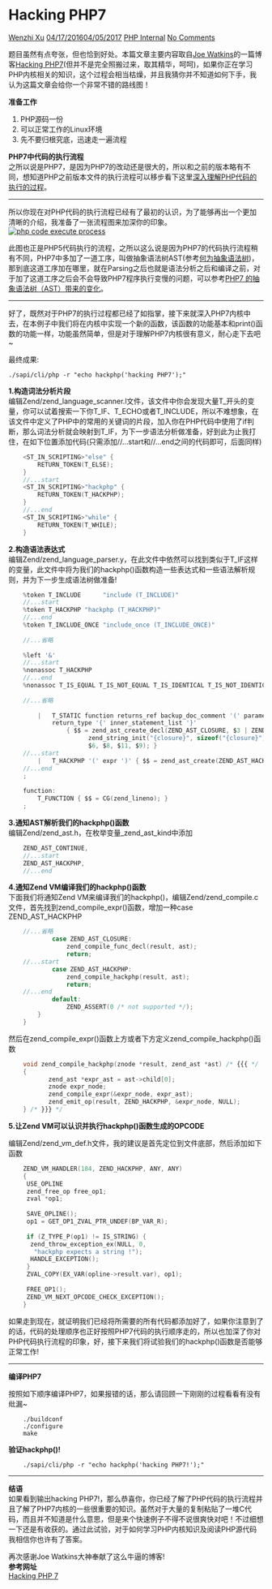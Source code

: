 # Hacking PHP7

  [Wenzhi Xu][0]   [04/17/201604/05/2017][1]  [PHP Internal][2]  [No Comments][3]

题目虽然有点夸张，但也恰到好处。本篇文章主要内容取自[Joe Watkins][4]的一篇博客[Hacking PHP7][5](但并不是完全照搬过来，取其精华，呵呵)，如果你正在学习PHP内核相关的知识，这个过程会相当枯燥，并且我猜你并不知道如何下手，我认为这篇文章会给你一个非常不错的路线图！

  
**准备工作**

1. PHP源码一份
1. 可以正常工作的Linux环境
1. 先不要归根究底，迅速走一遍流程

**PHP7中代码的执行流程**  
之所以说是PHP7，是因为PHP7的改动还是很大的，所以和之前的版本略有不同，想知道PHP之前版本文件的执行流程可以移步看下这里[深入理解PHP代码的执行的过程][6]。

- - -

所以你现在对PHP代码的执行流程已经有了最初的认识，为了能够再出一个更加清晰的介绍，我准备了一张流程图来加深你的印象。  
[![php code execute process](https://i2.wp.com/xuwenzhi.com/wp-content/uploads/2016/04/php-code-execute-process.png?resize=710%2C394)](https://i2.wp.com/xuwenzhi.com/wp-content/uploads/2016/04/php-code-execute-process.png)

此图也正是PHP5代码执行的流程，之所以这么说是因为PHP7的代码执行流程稍有不同，PHP7中多加了一道工序，叫做抽象语法树AST(参考[何为抽象语法树][7])，那到底这道工序加在哪里，就在Parsing之后也就是语法分析之后和编译之前，对于加了这道工序之后会不会导致PHP7程序执行变慢的问题，可以参考[PHP7 的抽象语法树（AST）带来的变化][8]。

- - -

好了，既然对于PHP7的执行过程都已经了如指掌，接下来就深入PHP7内核中去，在本例子中我们将在内核中实现一个新的函数，该函数的功能基本和print()函数的功能一样，功能虽然简单，但是对于理解PHP7内核很有意义，耐心走下去吧~

最终成果:

    ./sapi/cli/php -r "echo hackphp('hacking PHP7');"
    

**1.构造词法分析片段**  
编辑Zend/zend_language_scanner.l文件，该文件中你会发现大量T_开头的变量，你可以试着搜索一下你T_IF、T_ECHO或者T_INCLUDE，所以不难想象，在该文件中定义了PHP中的常用的关键词的片段，加入你在PHP代码中使用了if判断，那么词法分析就会映射到T_IF，为下一步语法分析做准备，好到此为止我打住，在如下位置添加代码(只需添加//…start和//…end之间的代码即可，后面同样)

```c
    <ST_IN_SCRIPTING>"else" {
        RETURN_TOKEN(T_ELSE);
    }
    //...start
    <ST_IN_SCRIPTING>"hackphp" {
        RETURN_TOKEN(T_HACKPHP);
    }
    //...end
    <ST_IN_SCRIPTING>"while" {
        RETURN_TOKEN(T_WHILE);
    }
```

**2.构造语法表达式**  
编辑Zend/zend_language_parser.y，在此文件中依然可以找到类似于T_IF这样的变量，此文件中将为我们的hackphp()函数构造一些表达式和一些语法解析规则，并为下一步生成语法树做准备!

```c
    %token T_INCLUDE      "include (T_INCLUDE)"
    //...start
    %token T_HACKPHP "hackphp (T_HACKPHP)" 
    //...end
    %token T_INCLUDE_ONCE "include_once (T_INCLUDE_ONCE)"
    
    //...省略
    
    %left '&'
    //...start
    %nonassoc T_HACKPHP
    //...end
    %nonassoc T_IS_EQUAL T_IS_NOT_EQUAL T_IS_IDENTICAL T_IS_NOT_IDENTICAL T_SPACESHIP
    
    //...省略
    
        |   T_STATIC function returns_ref backup_doc_comment '(' parameter_list ')' lexical_vars
            return_type '{' inner_statement_list '}'
                { $$ = zend_ast_create_decl(ZEND_AST_CLOSURE, $3 | ZEND_ACC_STATIC, $2, $4,
                      zend_string_init("{closure}", sizeof("{closure}") - 1, 0),
                      $6, $8, $11, $9); }
    //...start
        |   T_HACKPHP '(' expr ')' { $$ = zend_ast_create(ZEND_AST_HACKPHP, $3); }
    //...end
    ;
    
    function:
        T_FUNCTION { $$ = CG(zend_lineno); }
    ;
```

**3.通知AST解析我们的hackphp()函数**  
编辑Zend/zend_ast.h，在枚举变量_zend_ast_kind中添加

```c
    ZEND_AST_CONTINUE,
    //...start
    ZEND_AST_HACKPHP,
    //...end
```

**4.通知Zend VM编译我们的hackphp()函数**  
下面我们将通知Zend VM来编译我们的hackphp()，编辑Zend/zend_compile.c文件，首先找到zend_compile_expr()函数，增加一种case ZEND_AST_HACKPHP

```c
    //...省略
            case ZEND_AST_CLOSURE:
                zend_compile_func_decl(result, ast);
                return;
    //...start
            case ZEND_AST_HACKPHP:  
                zend_compile_hackphp(result, ast);  
                return;  
    //...end
            default:
                ZEND_ASSERT(0 /* not supported */);
        }    
    }
```

然后在zend_compile_expr()函数上方或者下方定义zend_compile_hackphp()函数

```c
    void zend_compile_hackphp(znode *result, zend_ast *ast) /* {{{ */
    {
           zend_ast *expr_ast = ast->child[0];
           znode expr_node;
           zend_compile_expr(&expr_node, expr_ast);
           zend_emit_op(result, ZEND_HACKPHP, &expr_node, NULL);
    } /* }}} */
```

**5.让Zend VM可以认识并执行hackphp()函数生成的OPCODE**

编辑Zend/zend_vm_def.h文件，我的建议是首先定位到文件底部，然后添加如下函数

```c
    ZEND_VM_HANDLER(184, ZEND_HACKPHP, ANY, ANY)   
    {  
     USE_OPLINE  
     zend_free_op free_op1;  
     zval *op1;  
    
     SAVE_OPLINE();  
     op1 = GET_OP1_ZVAL_PTR_UNDEF(BP_VAR_R);  
    
     if (Z_TYPE_P(op1) != IS_STRING) {  
      zend_throw_exception_ex(NULL, 0,  
       "hackphp expects a string !");  
      HANDLE_EXCEPTION();  
     }  
     ZVAL_COPY(EX_VAR(opline->result.var), op1);  
    
     FREE_OP1();  
     ZEND_VM_NEXT_OPCODE_CHECK_EXCEPTION();  
    }  
```

如果走到现在，就证明我们已经将所需要的所有代码都添加好了，如果你注意到了的话，代码的处理顺序也正好按照PHP7代码的执行顺序走的，所以也加深了你对PHP代码执行流程的印象，好，接下来我们将试验我们的hackphp()函数是否能够正常工作!

- - -

**编译PHP7**

按照如下顺序编译PHP7，如果报错的话，那么请回顾一下刚刚的过程看看有没有纰漏~

```
    ./buildconf
    ./configure
    make
```

**验证hackphp()!**

```
    ./sapi/cli/php -r "echo hackphp('hacking PHP7!');"
```

- - -

**结语**  
如果看到输出hacking PHP7!，那么恭喜你，你已经了解了PHP代码的执行流程并且了解了PHP7内核的一些很重要的知识。虽然对于大量的复制粘贴了一堆C代码，而且并不知道是什么意思，但是来个快速例子不得不说很爽快对吧！不过细想一下还是有收获的。通过此试验，对于如何学习PHP内核知识及阅读PHP源代码我相信你也许有了答案。

再次感谢Joe Watkins大神奉献了这么牛逼的博客!  
**参考网址**  
[Hacking PHP 7][5]

[0]: http://xuwenzhi.com/author/xuwenzhi/
[1]: http://xuwenzhi.com/2016/04/17/hacking-php7/
[2]: http://xuwenzhi.com/category/php/php-internal/
[3]: http://xuwenzhi.com/2016/04/17/hacking-php7/#respond
[4]: https://github.com/krakjoe
[5]: http://blog.krakjoe.ninja/2016/03/hacking-php-7.html?showComment=1460821720197#c1125948120735452921
[6]: http://www.colabug.com/thread-1024603-1-1.html
[7]: http://www.jianshu.com/p/8fa61a552ecf
[8]: http://www.tuicool.com/articles/iYJNB3V